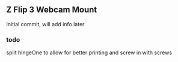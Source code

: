## Z Flip 3 Webcam Mount

Initial commit, will add info later

### todo
split hingeOne to allow for better printing and screw in with screws

